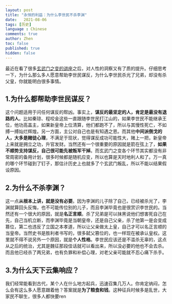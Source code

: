 ```yaml
---
layout: post
title: "永恒的利益：为什么李世民不杀李渊"
date:   2021-08-06
tags: [历史]
language : Chinese
comments: true
author: Zhen
toc: false
published: true
hidden: false
---
```

最近在看了很多[玄武门之变的讲座](https://youtu.be/-EiKqFo029A)之后，对人性的洞察又有了质的提升。仔细思考一下，为什么那么多人愿意帮助李世民谋反，为什么李世民杀光了兄弟，却没有杀父皇，你就能明白很多事情。

## 1.为什么都帮助李世民谋反？
这个问题适用于问任何谋反的帮凶。事实上，**谋反的最坚定的人，肯定是最没有退路的人**。比如秦琼、程咬金这些一直跟随李世民打江山的，如果李世民不能继承王位，他功高盖主，如果新皇帝上位清算，他们都跑不了，所以与其慢性死亡，不如搏一搏灿烂辉煌。另一方面，主公对自己也是有知遇之恩。而其他**中间派倒戈的人，大多是赌徒心理**，不满足于现状，觉得谋反成功可能性大，赌上一把，新皇帝上来就是拥立之功，升官发财。当然还有一个很重要的原因就是箭在弦上了，**如果不顺势支持谋反，自己很可能先被叛军干掉**。而玄武门之变各个环节其实都没有非常周密的备用计划，很多时候都是随机应变，所以也算是天时地利人和了。万一真的哪个环节碰到了钉子，那估计历史上也就多了个玄武门叛乱，所以不能以结果假设原因。

## 2.为什么不杀李渊？
这一点**从根本上讲，就是没有必要**。因为李渊的儿子除了自己，已经被杀光了，李渊就算回头反悔，也不可能传位别的儿子，而且李渊毕竟也是很赏识李世民的。当然还有一个很大的原因，就是**名正言顺**。杀了兄弟是可以抹黑说他们想害死自己在先，自己当机立断，而李渊毕竟是当朝皇帝，还是自己父亲，杀了他第一是会变成篡位，第二也违反了立国之本孝道，所以让父亲做太上皇，自己才可以名正言顺的当皇帝。当然史书是胜利者书写的，很多弑父篡位的，也一样现在被承认皇权。这里就不得不说另外一个原因，就是**个人性格**。李世民应该还是不滥杀无辜的，这点从之后的统治，尤其是魏征那段佳话就可以看出来，所以没必要的他也不会去杀。而且他已经杀了两兄弟，也有负罪和补偿心理，对老父亲可能就不忍心痛下杀手。

## 3.为什么天下云集响应？
我们经常能看到古代，某个人在什么地方起兵，迅速召集几万人。你肯定纳闷，怎么会有这么多人愿意跟着他？答案就是**为了粮食和钱**。这种征兵时候多是乱世，大家民不聊生，很多人都快要ren
<!--stackedit_data:
eyJoaXN0b3J5IjpbNDk1MDE2MjQ1XX0=
-->